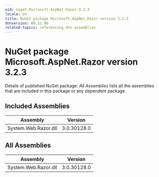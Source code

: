 ```yaml
---
uid: nuget-Microsoft.AspNet.Razor-3.2.3
locale: en
title: NuGet package Microsoft.AspNet.Razor version 3.2.3
dnnversion: 09.12.00
related-topics: referencing-dnn-assemblies
---
```


# NuGet package Microsoft.AspNet.Razor version 3.2.3
Details of published NuGet package.
*All Assemblies* lists all the assemblies that are included in this package or any dependent package.

## Included Assemblies

|Assembly|Version|
|---|---|
|System.Web.Razor.dll|3.0.30128.0|

## All Assemblies

|Assembly|Version|
|---|---|
|System.Web.Razor.dll|3.0.30128.0|

